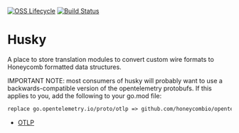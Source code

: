 [![OSS Lifecycle](https://img.shields.io/osslifecycle/honeycombio/husky)](https://github.com/honeycombio/home/blob/main/honeycomb-oss-lifecycle-and-practices.md)
[![Build Status](https://circleci.com/gh/honeycombio/husky.svg?style=shield)](https://circleci.com/gh/honeycombio/husky)

# Husky

A place to store translation modules to convert custom wire formats to Honeycomb formatted data structures.

IMPORTANT NOTE: most consumers of husky will probably want to use a backwards-compatible version
of the opentelemetry protobufs. If this applies to you, add the following to your go.mod file:

```go.mod
replace go.opentelemetry.io/proto/otlp => github.com/honeycombio/opentelemetry-proto-go/otlp v0.19.0
```

- [OTLP](./otlp/README.md)
